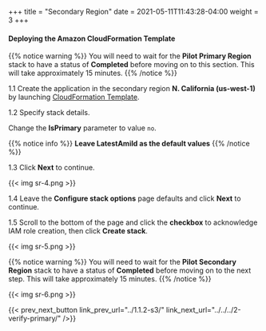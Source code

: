 +++
title = "Secondary Region"
date =  2021-05-11T11:43:28-04:00
weight = 3
+++

#### Deploying the Amazon CloudFormation Template

{{% notice warning %}}
You will need to wait for the **Pilot Primary Region** stack to have a status of **Completed** before moving on to this section. This will take approximately 15 minutes.
{{% /notice %}}

1.1 Create the application in the secondary region **N. California (us-west-1)** by launching [CloudFormation Template](https://console.aws.amazon.com/cloudformation/home?region=us-west-1#/stacks/create/template?stackName=pilot-secondary&templateURL=https://ee-assets-prod-us-east-1.s3.amazonaws.com/modules/7ebe40ac15b94a1e815828a877bde9b3/v7/PilotLightDR.yaml).

1.2  Specify stack details.

Change the **IsPrimary** parameter to value `no`.

{{% notice info %}}
**Leave LatestAmiId as the default values**
{{% /notice %}}

1.3 Click **Next** to continue.

{{< img sr-4.png >}}

1.4 Leave the **Configure stack options** page defaults and click **Next** to continue.

1.5 Scroll to the bottom of the page and click the **checkbox** to acknowledge IAM role creation, then click **Create stack**.

{{< img sr-5.png >}}

{{% notice warning %}}
You will need to wait for the **Pilot Secondary Region** stack to have a status of **Completed** before moving on to the next step. This will take approximately 15 minutes.
{{% /notice %}}

{{< img sr-6.png >}}

{{< prev_next_button link_prev_url="../1.1.2-s3/" link_next_url="../../../2-verify-primary/" />}}